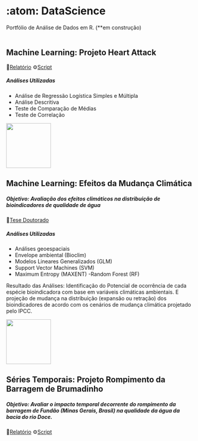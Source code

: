 # :atom: DataScience
Portfólio de Análise de Dados em R. (**em construção)
<br></br>
 

## Machine Learning: Projeto Heart Attack 
:book:[Relatório](https://github.com/nfreitas1990/Projeto_HeartAttack/blob/main/docs/Projeto_HeartAttack.pdf)
⚙️[Script](https://github.com/nfreitas1990/Projeto_HeartAttack/tree/main/R)
##### Análises Utilizadas
- Análise de Regressão Logística Simples e Múltipla
- Análise Descritiva 
- Teste de Comparação de Médias
- Teste de Correlação
<a href="https://github.com/nfreitas1990/Projeto_HeartAttack">
  <img height="120em" src="https://github-readme-stats-sigma-five.vercel.app/api/pin/?username=nfreitas1990&repo=Projeto_HeartAttack&theme=dark" />
</a>


## Machine Learning: Efeitos da Mudança Climática
##### Objetivo: Avaliação dos efeitos climáticos na distribuição de bioindicadores de qualidade de água
:book:[Tese Doutorado](https://github.com/nfreitas1990/TeseDoutorado)
</br>
##### Análises Utilizadas
- Análises geoespaciais
- Envelope ambiental (Bioclim)
- Modelos Lineares Generalizados (GLM)
- Support Vector Machines (SVM)
- Maximum Entropy (MAXENT)
-Random Forest (RF)
					 
Resultado das Análises: Identificação do Potencial de ocorrência de cada espécie bioindicadora com base em variáveis climáticas ambientais. E projeção de mudança na distribuição (expansão ou retração) dos bioindicadores de acordo com os cenários de mudança climática projetado pelo IPCC.

<a href="https://github.com/nfreitas1990/TeseDoutorado">
  <img height="120em" src="https://github-readme-stats-sigma-five.vercel.app/api/pin/?username=nfreitas1990&repo=TeseDoutorado&theme=dark" />
</a>
</br>

## Séries Temporais: Projeto Rompimento da Barragem de Brumadinho
##### Objetivo: Avaliar o impacto temporal decorrente do rompimento da barragem de Fundão (Minas Gerais, Brasil) na qualidade da água da bacia do rio Doce.
:book:[Relatório](https://github.com/nfreitas1990/Projeto_AvaliacaoTemporal/blob/main/docs/2023-10-02_TCC_NataliaFreitasdeSouza.pdf)
⚙️[Script]()
